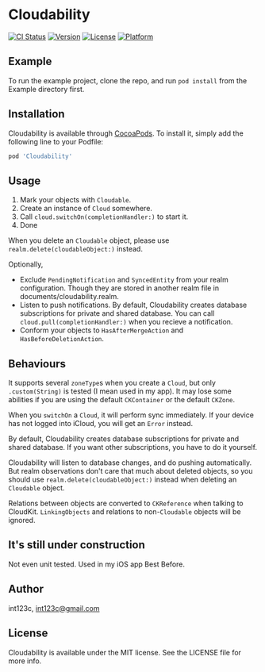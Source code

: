 # Cloudability

[![CI Status](http://img.shields.io/travis/int123c/Cloudability.svg?style=flat)](https://travis-ci.org/int123c/Cloudability)
[![Version](https://img.shields.io/cocoapods/v/Cloudability.svg?style=flat)](http://cocoapods.org/pods/Cloudability)
[![License](https://img.shields.io/cocoapods/l/Cloudability.svg?style=flat)](http://cocoapods.org/pods/Cloudability)
[![Platform](https://img.shields.io/cocoapods/p/Cloudability.svg?style=flat)](http://cocoapods.org/pods/Cloudability)

## Example

To run the example project, clone the repo, and run `pod install` from the Example directory first.

## Installation

Cloudability is available through [CocoaPods](http://cocoapods.org). To install
it, simply add the following line to your Podfile:

```ruby
pod 'Cloudability'
```

## Usage

1. Mark your objects with `Cloudable`.
2. Create an instance of `Cloud` somewhere.
3. Call `cloud.switchOn(completionHandler:)` to start it.
4. Done

When you delete an `Cloudable` object, please use `realm.delete(cloudableObject:)` instead.

Optionally,

- Exclude `PendingNotification` and `SyncedEntity` from your realm configuration. Though they are stored in another realm file in documents/cloudability.realm.
- Listen to push notifications.
    By default, Cloudability creates database subscriptions for private and shared database. You can call `cloud.pull(completionHandler:)` when you recieve a notification.
- Conform your objects to `HasAfterMergeAction` and `HasBeforeDeletionAction`.

## Behaviours

It supports several `zoneType`s when you create a `Cloud`, but only `.custom(String)` is tested (I mean used in my app). It may lose some abilities if you are using the default `CKContainer` or the default `CKZone`.

When you `switchOn` a `Cloud`, it will perform sync immediately. If your device has not logged into iCloud, you will get an `Error` instead.

By default, Cloudability creates database subscriptions for private and shared database. If you want other subscriptions, you have to do it yourself.

Cloudability will listen to database changes, and do pushing automatically. But realm observations don't care that much about deleted objects, so you should use  `realm.delete(cloudableObject:)` instead when deleting an `Cloudable` object.

Relations between objects are converted to `CKReference` when talking to CloudKit. `LinkingObjects` and relations to non-`Cloudable` objects will be ignored.

## It's still under construction

Not even unit tested. Used in my iOS app Best Before.

## Author

int123c, int123c@gmail.com

## License

Cloudability is available under the MIT license. See the LICENSE file for more info.
